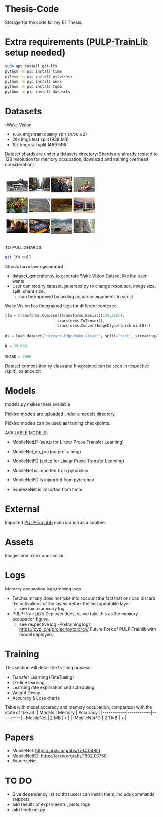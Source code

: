 # Thesis-Code
Storage for the code for my EE Thesis.

# Extra requirements ([PULP-TrainLib](https://github.com/pulp/-platform/pulp-trainlib) setup needed)

  ```bash
sudo apt install git-lfs
python -m pip install timm
python -m pip install pytorchcv
python -m pip install onnx
python -m pip install tqdm
python -m pip install datasets

```

# Datasets
-Wake Vision
  - 100k imgs train quality split (4.58 GB)
  - 20k imgs test split (938 MB)
  - 10k imgs val split  (469 MB)
    
Dataset shards are under a datasets directory: 
  Shards are already resized to 128 resolution  for memory occupation, download and training overhead considerations.

  
  <img src="/assets/wakevision_random.png" width="300" alt="Diagram">

TO PULL SHARDS:
```bash
git lfs pull
  ```
  Shards have been generated 
  - dataset_generator.py to generate Wake Vision Dataset like the user wants
  - User can modify dataset_generator.py to change resolution, image size, split, shard size.
    - can be improved by adding argparse arguments to script

 Wake Vision has finegrained tags for different contexts:
 
  ```python
tfm = transforms.Compose([transforms.Resize((128,128)),
                          transforms.ToTensor(),
                          transforms.ConvertImageDtype(torch.uint8)])

ds = load_dataset("Harvard-Edge/Wake-Vision", split="test", streaming=True)

N = 20_000

SHARD = 4096
```
Dataset composition by class and finegrained can be seen in respective (split)_balance.txt

# Models
models.py makes them available

Pickled models are uploaded under a models directory:

  Pickled models can be used as training checkpoints.
  
AVAILABLE MODELS:
- MobileNetLP (setup for Linear Probe Transfer Learning)
- MobileNet_no_pre (no pretraining)
- MobileNetFD (setup for Linear Probe Transfer Learning)

- MobileNet is imported from pytorchcv
- MobileNetFD is imported from pytorchcv 
- SqueezeNet is imported from timm

# External
Imported [PULP-TrainLib](https://github.com/pulp/-platform/pulp-trainlib) main branch
as a subtree.

 # Assets
 Images and .onnx and similar
 # Logs
 Memory occupation logs,training logs
* Torchsummary does not take into account the fact that one can discard the activations of the layers before the last updatable layer.
  * see torchsummary log     
* PULP-TrainLib's Deployer does, so we take this as the memory occupation figure.
  * see respective log
-Pretraining logs
 https://pypi.org/project/pytorchcv/
Future Fork of PULP-Trainlib with model deployers
# Training
This section will detail the training process:
- Transfer Learning (FineTuning)
- On-line learning
- Learning rate exploration and scheduling
- Weight Decay
- Accuracy & Loss charts

Table with model accuracy and memory occupation, comparison with the state of the art:
| Models     | Memory     | Accuracy |
|------------|------------|----------|
| MobileNet   | 2 MB      | x        |          |
|MobileNetFD  | 2.1 MB    | x        |


# Papers
- MobileNet: https://arxiv.org/abs/1704.04861
- MobileNetFD: https://arxiv.org/abs/1802.03750
- SqueezeNet


  
# TO DO
- Give dependency list so that users can install them, include commands snippets
- add results of experiments , plots, logs
- add finetuner.py
  
